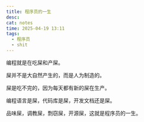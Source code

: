 ```yaml
---
title: 程序员的一生
desc:
cat: notes
time: 2025-04-19 13:11
tags:
  - 程序员
  - shit
---
```


编程就是在吃屎和产屎。

屎并不是大自然产生的，而是人为制造的。

屎是吃不完的，因为每天都有新的屎在生产。

编程语言是屎，代码库是屎，开发文档还是屎。

品味屎，调教屎，剽窃屎，开源屎，这就是程序员的一生。

